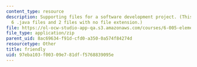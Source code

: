 ```yaml
---
content_type: resource
description: Supporting files for a software development project. (This ZIP file contains
  6 .java files and 2 files with no file extension.)
file: https://ol-ocw-studio-app-qa.s3.amazonaws.com/courses/6-005-elements-of-software-construction-fall-2008/97eba103f00309e781dff5768839095e_friendly.zip
file_type: application/zip
parent_uid: 8ac69634-f91d-cfd0-a350-0a574f84274d
resourcetype: Other
title: friendly
uid: 97eba103-f003-09e7-81df-f5768839095e
---
```

